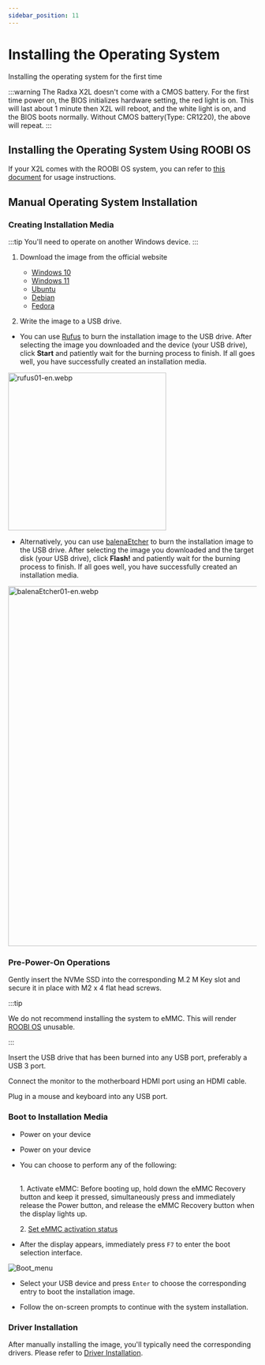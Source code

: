 ```yaml
---
sidebar_position: 11
---
```


# Installing the Operating System

Installing the operating system for the first time

:::warning
The Radxa X2L doesn't come with a CMOS battery. For the first time power on, the BIOS initializes hardware setting, the red light is on. This will last about 1 minute then X2L will reboot, and the white light is on, and the BIOS boots normally. Without CMOS battery(Type: CR1220), the above will repeat.
:::

## Installing the Operating System Using ROOBI OS

If your X2L comes with the ROOBI OS system, you can refer to [this document](https://palmshell.feishu.cn/wiki/EdOYwLvJIi8N63kAkpDcpm9ZnZd) for usage instructions.

## Manual Operating System Installation

### Creating Installation Media

:::tip
You'll need to operate on another Windows device.
:::

1. Download the image from the official website

   - [Windows 10](https://www.microsoft.com/software-download/windows10)
   - [Windows 11](https://www.microsoft.com/software-download/windows11)
   - [Ubuntu](https://ubuntu.com/download)
   - [Debian](https://www.debian.org/download)
   - [Fedora](https://fedoraproject.org/workstation/download)

2. Write the image to a USB drive.

- You can use [Rufus](https://rufus.ie/) to burn the installation image to the USB drive. After selecting the image you downloaded and the device (your USB drive), click **Start** and patiently wait for the burning process to finish. If all goes well, you have successfully created an installation media.

<img alt="rufus01-en.webp" src="../../../img/x/x2l/rufus01-en.webp" width="320"/>

- Alternatively, you can use [balenaEtcher](https://etcher.balena.io/#download-etcher) to burn the installation image to the USB drive. After selecting the image you downloaded and the target disk (your USB drive), click **Flash!** and patiently wait for the burning process to finish. If all goes well, you have successfully created an installation media.

<img alt="balenaEtcher01-en.webp" src="../../../img/x/x2l/balenaEtcher01-en.webp" width="730"/>

### Pre-Power-On Operations

<Tabs  groupId="to" queryString>
<TabItem value="nvme" label="Install to NVMe" default>
Gently insert the NVMe SSD into the corresponding M.2 M Key slot and secure it in place with M2 x 4 flat head screws.
</TabItem>
<TabItem value="emmc" label="Install to eMMC">

:::tip

We do not recommend installing the system to eMMC. This will render [ROOBI OS](../../roobi) unusable.

:::

</TabItem>
</Tabs>

Insert the USB drive that has been burned into any USB port, preferably a USB 3 port.

Connect the monitor to the motherboard HDMI port using an HDMI cable.

Plug in a mouse and keyboard into any USB port.

### Boot to Installation Media

<Tabs  groupId="to" queryString>
<TabItem value="nvme" label="Install to NVMe" default>
<ul>
<li>Power on your device</li>
</ul>
</TabItem>
<TabItem value="emmc" label="Install to eMMC">

<ul>
<p><li>Power on your device</li> </p>

<li>You can choose to perform any of the following:</li>
<br/>
<p>1. Activate eMMC: Before booting up, hold down the <InlineSuccess>eMMC Recovery button</InlineSuccess> and keep it pressed, simultaneously press and immediately release the <InlineSuccess>Power button</InlineSuccess>, and release the <InlineSuccess>eMMC Recovery button</InlineSuccess> when the display lights up.</p>
<p>2. <a href="../bios/emmc-availability">Set eMMC activation status</a></p>
</ul>

</TabItem>
</Tabs>

- After the display appears, immediately press `F7` to enter the boot selection interface.

![Boot_menu](/img/x/roobi/boot_menu.webp)

- Select your USB device and press `Enter` to choose the corresponding entry to boot the installation image.

- Follow the on-screen prompts to continue with the system installation.

### Driver Installation

After manually installing the image, you'll typically need the corresponding drivers. Please refer to [Driver Installation](../driver).
